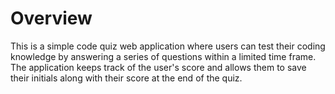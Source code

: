 # Overview
This is a simple code quiz web application where users can test their coding knowledge by answering a series of questions within a limited time frame. The application keeps track of the user's score and allows them to save their initials along with their score at the end of the quiz.
